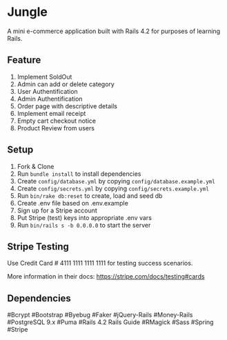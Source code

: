 # Jungle

A mini e-commerce application built with Rails 4.2 for purposes of learning Rails.

## Feature
1. Implement SoldOut
2. Admin can add or delete category
3. User Authentification 
4. Admin Authentification
5. Order page with descriptive details
6. Implement email receipt
7. Empty cart checkout notice
8. Product Review from users 

## Setup

1. Fork & Clone
2. Run `bundle install` to install dependencies
3. Create `config/database.yml` by copying `config/database.example.yml`
4. Create `config/secrets.yml` by copying `config/secrets.example.yml`
5. Run `bin/rake db:reset` to create, load and seed db
6. Create .env file based on .env.example
7. Sign up for a Stripe account
8. Put Stripe (test) keys into appropriate .env vars
9. Run `bin/rails s -b 0.0.0.0` to start the server

## Stripe Testing

Use Credit Card # 4111 1111 1111 1111 for testing success scenarios.

More information in their docs: <https://stripe.com/docs/testing#cards>

## Dependencies

#Bcrypt
#Bootstrap
#Byebug
#Faker
#jQuery-Rails
#Money-Rails
#PostgreSQL 9.x
#Puma
#Rails 4.2 Rails Guide
#RMagick
#Sass
#Spring
#Stripe
